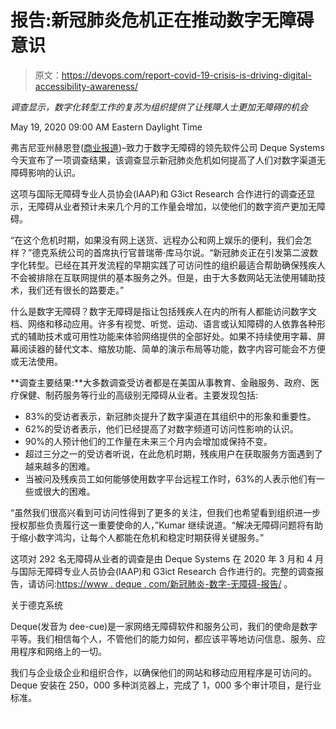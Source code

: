 # 报告:新冠肺炎危机正在推动数字无障碍意识

> 原文：<https://devops.com/report-covid-19-crisis-is-driving-digital-accessibility-awareness/>

*调查显示，数字化转型工作的复苏为组织提供了让残障人士更加无障碍的机会*

<time datetime="2020-05-19T13:00:00Z">May 19, 2020 09:00 AM Eastern Daylight Time</time>

弗吉尼亚州赫恩登([商业报道](https://www.businesswire.com/))–致力于数字无障碍的领先软件公司 Deque Systems 今天宣布了一项调查结果，该调查显示新冠肺炎危机如何提高了人们对数字渠道无障碍影响的认识。

这项与国际无障碍专业人员协会(IAAP)和 G3ict Research 合作进行的调查还显示，无障碍从业者预计未来几个月的工作量会增加，以使他们的数字资产更加无障碍。

“在这个危机时期，如果没有网上送货、远程办公和网上娱乐的便利，我们会怎样？”德克系统公司的首席执行官普瑞蒂·库马尔说。“新冠肺炎正在引发第二波数字化转型。已经在其开发流程的早期实践了可访问性的组织最适合帮助确保残疾人不会被排除在互联网提供的基本服务之外。但是，由于大多数网站无法使用辅助技术，我们还有很长的路要走。”

什么是数字无障碍？数字无障碍是指让包括残疾人在内的所有人都能访问数字文档、网络和移动应用。许多有视觉、听觉、运动、语言或认知障碍的人依靠各种形式的辅助技术或可用性功能来体验网络提供的全部好处。如果不持续使用字幕、屏幕阅读器的替代文本、缩放功能、简单的演示布局等功能，数字内容可能会不方便或无法使用。

**调查主要结果:**大多数调查受访者都是在美国从事教育、金融服务、政府、医疗保健、制药服务等行业的高级别无障碍从业者。主要发现包括:

*   83%的受访者表示，新冠肺炎提升了数字渠道在其组织中的形象和重要性。
*   62%的受访者表示，他们已经提高了对数字频道可访问性影响的认识。
*   90%的人预计他们的工作量在未来三个月内会增加或保持不变。
*   超过三分之一的受访者听说，在此危机时期，残疾用户在获取服务方面遇到了越来越多的困难。
*   当被问及残疾员工如何能够使用数字平台远程工作时，63%的人表示他们有一些或很大的困难。

“虽然我们很高兴看到可访问性得到了更多的关注，但我们也希望看到组织进一步授权那些负责履行这一重要使命的人，”Kumar 继续说道。“解决无障碍问题将有助于缩小数字鸿沟，让每个人都能在危机和稳定时期获得关键服务。”

这项对 292 名无障碍从业者的调查是由 Deque Systems 在 2020 年 3 月和 4 月与国际无障碍专业人员协会(IAAP)和 G3ict Research 合作进行的。完整的调查报告，请访问:[https://www . deque . com/新冠肺炎-数字-无障碍-报告/](https://cts.businesswire.com/ct/CT?id=smartlink&url=https%3A%2F%2Fwww.deque.com%2Fcovid-19-digital-accessibility-report%2F&esheet=52222737&newsitemid=20200519005354&lan=en-US&anchor=https%3A%2F%2Fwww.deque.com%2Fcovid-19-digital-accessibility-report%2F&index=1&md5=526f62160f259994de2bc2a92b21cf2d) 。

关于德克系统

Deque(发音为 dee-cue)是一家网络无障碍软件和服务公司，我们的使命是数字平等。我们相信每个人，不管他们的能力如何，都应该平等地访问信息、服务、应用程序和网络上的一切。

我们与企业级企业和组织合作，以确保他们的网站和移动应用程序是可访问的。Deque 安装在 250，000 多种浏览器上，完成了 1，000 多个审计项目，是行业标准。

![](img/96c79367a7d657d7490144a75df8c17d.png)